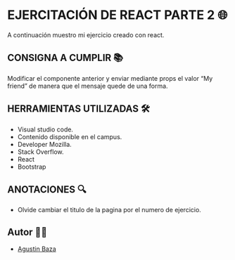 # EJERCITACIÓN DE REACT PARTE 2 🌐
A continuación muestro mi ejercicio creado con react.


## CONSIGNA A CUMPLIR 📚

Modificar el componente anterior y enviar mediante props el valor “My friend” de manera que el mensaje quede de una forma.

## HERRAMIENTAS UTILIZADAS 🛠

- Visual studio code.
- Contenido disponible en el campus.
- Developer Mozilla.
- Stack Overflow.
- React
- Bootstrap

## ANOTACIONES 🔍
- Olvide cambiar el titulo de la pagina por el numero de ejercicio.

## Autor 🙋‍♂️
- [Agustin Baza](https://github.com/agustinbaza)
